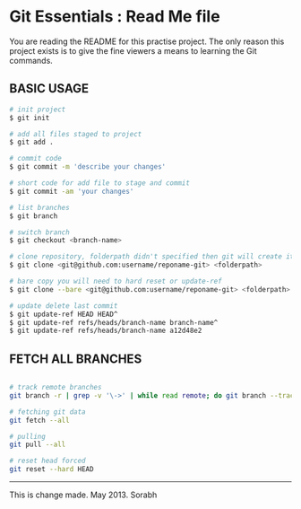 # Git Essentials : Read Me file

You are reading the README for this practise project.
The only reason this project exists is to give the
fine viewers a means to learning the Git commands.

BASIC USAGE
-----------
```bash
# init project
$ git init

# add all files staged to project
$ git add .

# commit code
$ git commit -m 'describe your changes'

# short code for add file to stage and commit
$ git commit -am 'your changes'

# list branches
$ git branch

# switch branch
$ git checkout <branch-name>

# clone repository, folderpath didn't specified then git will create it for you in current directory
$ git clone <git@github.com:username/reponame-git> <folderpath>

# bare copy you will need to hard reset or update-ref
$ git clone --bare <git@github.com:username/reponame-git> <folderpath>

# update delete last commit
$ git update-ref HEAD HEAD^
$ git update-ref refs/heads/branch-name branch-name^
$ git update-ref refs/heads/branch-name a12d48e2

```

FETCH ALL BRANCHES
------------------
```bash

# track remote branches
git branch -r | grep -v '\->' | while read remote; do git branch --track "${remote#origin/}" "$remote"; done

# fetching git data
git fetch --all

# pulling 
git pull --all

# reset head forced
git reset --hard HEAD

```

------------------------------------------

This is change made. May 2013. Sorabh
